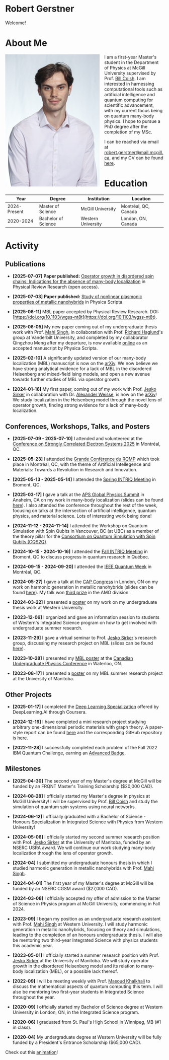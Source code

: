 # Robert Gerstner

Welcome!

# About Me

<img src="./home_media/headshot1.jpg" alt="Headshot1" style="height:420px; width:300px; float:left; margin-right:15px;margin-bottom:15px;"> 

I am a first-year Master's student in the Department of Physics at McGill University supervised by Prof. [Bill Coish](https://www.physics.mcgill.ca/~coish/). I am interested in harnessing computational tools such as artificial intelligence and quantum computing for scientific advancement, with my current focus being on quantum many-body physics. I hope to pursue a PhD degree after the completion of my MSc.

I can be reached via email at [robert.gerstner@mail.mcgill.ca](mailto:robert.gerstner@mail.mcgill.ca), and my CV can be found [here](./home_media/CV_2page_Aug2025.pdf).

# Education

| Year           | Degree               | Institution         | Location              |
|----------------|----------------------|---------------------|-----------------------|
| 2024-Present   | Master of Science    | McGill University   | Montréal, QC, Canada  |
| 2020-2024      | Bachelor of Science  | Western University  | London, ON, Canada    |

# Activity

## Publications

- **[2025-07-07]** **Paper published:** [Operator growth in disordered spin chains: Indications for the absence of many-body localization](https://journals.aps.org/prresearch/abstract/10.1103/wgss-nt8t) in Physical Review Research (open access).

- **[2025-07-03]** **Paper published:** [Study of nonlinear plasmonic properties of metallic nanohybrids](https://iopscience.iop.org/article/10.1088/1402-4896/ade1ae/meta) in Physica Scripta. 

- **[2025-06-11]** MBL paper accepted by Physical Review Research. DOI: [https://doi.org/10.1103/wgss-nt8t](https://doi.org/10.1103/wgss-nt8t).

- **[2025-06-05]** My new paper coming out of my undergraduate thesis work with Prof. [Mahi Singh](https://physics.uwo.ca/~msingh/), in collaboration with Prof. [Richard Haglund](https://my.vanderbilt.edu/richardhaglund/)'s group at Vanderbilt University, and completed by my collaborator Qingzhou Meng after my departure, is now available [online](https://iopscience.iop.org/article/10.1088/1402-4896/ade1ae) as an accepted manuscript by Physica Scripta.

- **[2025-02-10]** A significantly updated version of our many-body localization (MBL) manuscript is now on the [arXiv](https://arxiv.org/abs/2401.08031). We now believe we have strong analytical evidence for a lack of MBL in the disordered Heisenberg and mixed-field Ising models, and open a new avenue towards further studies of MBL via operator growth.

- **[2024-01-16]** My first paper, coming out of my work with Prof. [Jesko Sirker](http://drop.physics.umanitoba.ca/~jsirker/Dokuwiki/doku.php?id=home) in collaboration with Dr. [Alexander Weisse](https://people.mpim-bonn.mpg.de/weisse/), is now on the [arXiv](https://arxiv.org/abs/2401.08031)! We study localization in the Heisenberg model through the novel lens of operator growth, finding strong evidence for a lack of many-body localization.

## Conferences, Workshops, Talks, and Posters

- **[2025-07-09 - 2025-07-10]** I attended and volunteered at the [Conference on Strongly Correlated Electron Systems 2025](https://sces2025.org/en) in Montréal, QC.

- **[2025-05-23]** I attended the [Grande Conférence du RQMP](https://rqmp.ca/en/event/rqmp-grande-conference-2025-edition/) which took place in Montréal, QC, with the theme of Artificial Intellegence and Materials: Towards a Revolution in Research and Innovation.

- **[2025-05-13 - 2025-05-14]** I attended the [Spring INTRIQ Meeting](https://www.intriq.org/events/rencontre-printaniere-2025-de-lintriq) in Bromont, QC.

- **[2025-03-17]** I gave a talk at the [APS Global Physics Summit](https://summit.aps.org/) in Anaheim, CA on my work in many-body localization (slides can be found [here](./home_media/APS_slides_2025.pdf)). I also attended the conference throughout the rest of the week, focusing on talks at the intersection of artificial intelligence, quantum physics, and material science. Lots of interesting work being done!

- **[2024-11-12 - 2024-11-14]** I attended the Workshop on Quantum Simulation with Spin Qubits in Vancouver, BC (at UBC) as a member of the theory pillar for the [Consortium on Quantum Simulation with Spin Qubits (CQS2Q)](https://www.nserc-crsng.gc.ca/ase-oro/Details-Detailles_eng.asp?id=751954).

- **[2024-10-15 - 2024-10-16]** I attended the [Fall INTRIQ Meeting](https://www.intriq.org/events/rencontre-automnale-2024-de-lintriq) in Bromont, QC to discuss progress in quantum research in Québec.

- **[2024-09-15 - 2024-09-20]** I attended the [IEEE Quantum Week](https://qce.quantum.ieee.org/2024/) in Montréal, QC.

- **[2024-05-27]** I gave a talk at the [CAP Congress](https://cap.ca/congress-conference/past-congress/2024-cap-congress/) in London, ON on my work on harmonic generation in metallic nanohybrids (slides can be found [here](./home_media/CAP_slides_2024.pdf)). My talk won [third prize](./home_media/CAP_certificate_2024.pdf) in the AMO division.

- **[2024-03-22]** I presented a [poster](./home_media/undergrad_thesis_poster.pdf) on my work on my undergraduate thesis work at Western University.

- **[2023-12-06]** I organized and gave an information session to students of Western's Integrated Science program on how to get involved with undergraduate summer research.

- **[2023-11-29]** I gave a virtual seminar to Prof. [Jesko Sirker](http://drop.physics.umanitoba.ca/~jsirker/Dokuwiki/doku.php?id=home)'s research group, discussing my research project on MBL (slides can be found [here](./home_media/MBL_talk_2023.pdf)).

- **[2023-10-28]** I presented my [MBL poster](./home_media/MBL_poster_2023.pdf) at the [Canadian Undergraduate Physics Conference](https://cap.ca/congress-conference/cupc/) in Waterloo, ON.

- **[2023-08-17]** I presented a [poster](./home_media/MBL_poster_2023.pdf) on my MBL summer research project at the University of Manitoba.

## Other Projects

- **[2025-01-17]** I completed the [Deep Learning Specialization](https://www.coursera.org/account/accomplishments/specialization/XYUQHJB8WBLT) offered by DeepLearning.AI through Coursera.

- **[2024-12-19]** I have completed a mini research project studying arbitrary one-dimensional periodic materials with graph theory. A paper-style report can be found [here](./home_media/Gerstner_BandStructureGraphs.pdf) and the corresponding GitHub repository is [here](https://github.com/robertgerstner/BandStructureGraphs/tree/main).

- **[2022-11-28]** I successfully completed each problem of the Fall 2022 IBM Quantum Challenge, earning an [Advanced Badge](https://www.credly.com/badges/cfbd99aa-2bab-44b7-bdba-4e430ff478e6/linked_in_profile).

## Milestones

- **[2025-04-30]** The second year of my Master's degree at McGill will be funded by an FRQNT Master's Training Scholarship ($20,000 CAD).

- **[2024-08-28]** I officially started my Master's degree in physics at McGill University! I will be supervised by Prof. [Bill Coish](https://www.physics.mcgill) and study the simulation of quantum spin systems using neural networks.

- **[2024-06-12]** I officially graduated with a Bachelor of Science - Honours Specialization in Integrated Science with Physics from Western University!

- **[2024-05-06]** I officially started my second summer research position with Prof. [Jesko Sirker](http://drop.physics.umanitoba.ca/~jsirker/Dokuwiki/doku.php?id=home) at the University of Manitoba, funded by an NSERC USRA award. We will continue our work studying many-body localization through the lens of operator growth.

- **[2024-04]** I submitted my undergraduate honours thesis in which I studied harmonic generation in metallic nanohybrids with Prof. [Mahi Singh](https://physics.uwo.ca/~msingh/).

- **[2024-04-01]** The first year of my Master's degree at McGill will be funded by an NSERC CGSM award ($27,000 CAD).

- **[2024-03-08]** I officially accepted my offer of admission to the Master of Science in Physics program at McGill University, commencing in Fall 2024.

- **[2023-09]** I began my position as an undergraduate research assistant with Prof. [Mahi Singh](https://physics.uwo.ca/~msingh/) at Western University. I will study harmonic generation in metallic nanohybrids, focusing on theory and simulations, leading to the completion of an honours undergraduate thesis. I will also be mentoring two third-year Integrated Science with physics students this academic year.

- **[2023-05-01]** I officially started a summer research position with Prof. [Jesko Sirker](http://drop.physics.umanitoba.ca/~jsirker/Dokuwiki/doku.php?id=home) at the University of Manitoba. We will study operator growth in the disordered Heisenberg model and its relation to many-body localization (MBL), or a possible lack thereof.

- **[2022-09]** I will be meeting weekly with Prof. [Masoud Khalkhali](https://www.math.uwo.ca/faculty/khalkhali/) to discuss the mathematical aspects of quantum computing this term. I will also be mentoring two first-year students in Integrated Science throughout the year.

- **[2020-09]** I officially started my Bachelor of Science degree at Western University in London, ON, in the Integrated Science program.

- **[2020-06]** I graduated from St. Paul's High School in Winnipeg, MB (#1 in class).

- **[2020-04]** My undergraduate degree at Western University will be fully funded by a President's Entrance Scholarship ($65,000 CAD).


Check out this [animation](./home_media/umap_training_evolution_full.gif)!